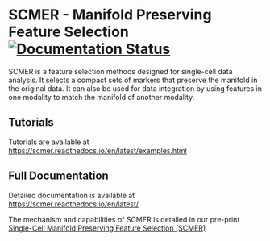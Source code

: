 # SCMER - Manifold Preserving Feature Selection [![Documentation Status](https://readthedocs.org/projects/scmer/badge/?version=latest)](https://scmer.readthedocs.io/en/latest/?badge=latest)

SCMER is a feature selection methods designed for single-cell data analysis. 
It selects a compact sets of markers that preserve the manifold in the original data.
It can also be used for data integration by using features in one modality to match the manifold of another modality.

## Tutorials ##
Tutorials are available at https://scmer.readthedocs.io/en/latest/examples.html

## Full Documentation ##
Detailed documentation is available at https://scmer.readthedocs.io/en/latest/

The mechanism and capabilities of SCMER is detailed in our pre-print [Single-Cell Manifold Preserving Feature Selection (SCMER)](https://www.biorxiv.org/content/10.1101/2020.12.01.407262v1)
